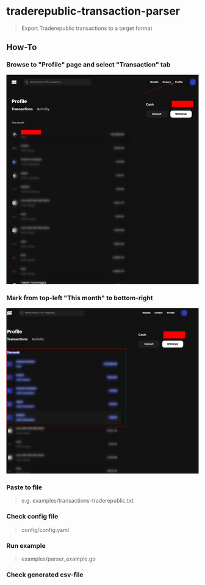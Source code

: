 # traderepublic-transaction-parser
> Export Traderepublic transactions to a target format

## How-To

### Browse to "Profile" page and select "Transaction" tab
![img.png](assets/img.png)

### Mark from top-left "This month" to bottom-right
![img.png](assets/img2.png)

### Paste to file
> e.g. examples/transactions-traderepublic.txt

### Check config file
> config/config.yaml

### Run example
> examples/parser_example.go
### Check generated csv-file